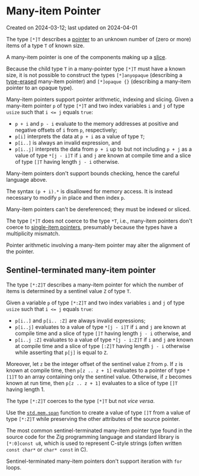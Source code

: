 # Many-item Pointer #

Created on 2024-03-12; last updated on 2024-04-01

The type `[*]T` describes a [pointer](./pointer.md) to an unknown number of (zero or more) items of a type `T` of known size.

A many-item pointer is one of the components making up a [slice](./slice.md).

Because the child type `T` in a many-pointer type `[*]T` must have a known size, it is not possible to construct the types `[*]anyopaque` (describing a [type-erased](./type-erased-pointer.md) many-item pointer) and `[*]opaque {}` (describing a many-item pointer to an opaque type).

Many-item pointers support pointer arithmetic, indexing and slicing. Given a many-item pointer `p` of type `[*]T` and two index variables `i` and `j` of type `usize` such that `i <= j` equals `true`:

- `p + i` and `p - i` evaluate to the memory addresses at positive and negative offsets of `i` from `p`, respectively;
- `p[i]` interprets the data at `p + i` as a value of type `T`;
- `p[i..]` is always an invalid expression, and
- `p[i..j]` interprets the data from `p + i` up to but not including `p + j` as a value of type `*[j - i]T` if `i` and `j` are known at compile time and a slice of type `[]T` having length `j - i` otherwise.

Many-item pointers don't support bounds checking, hence the careful language above.

The syntax `(p + i).*` is disallowed for memory access. It is instead necessary to modify `p` in place and then index `p`.

Many-item pointers can't be dereferenced; they must be indexed or sliced.

The type `[*]T` does not coerce to the type `*T`, i.e., many-item pointers don't coerce to [single-item pointers](./single-item-pointer.md), presumably because the types have a multiplicity mismatch.

Pointer arithmetic involving a many-item pointer may alter the alignment of the pointer.

## Sentinel-terminated many-item pointer ##

The type `[*:Z]T` describes a many-item pointer for which the number of items is determined by a sentinel value `Z` of type `T`.

Given a variable `p` of type `[*:Z]T` and two index variables `i` and `j` of type `usize` such that `i <= j` equals `true`:

- `p[i..]` and `p[i.. :Z]` are always invalid expressions;
- `p[i..j]` evaluates to a value of type `*[j - i]T` if `i` and `j` are known at compile time and a slice of type `[]T` having length `j - i` otherwise, and
- `p[i..j :Z]` evaluates to a value of type `*[j - i:Z]T` if `i` and `j` are known at compile time and a slice of type `[:Z]T` having length `j - i` otherwise while asserting that `p[j]` is equal to `Z`.

Moreover, let `z` be the integer offset of the sentinel value `Z` from `p`. If `z` is known at compile time, then `p[z .. z + 1]` evaluates to a pointer of type `*[1]T` to an array containing only the sentinel value. Otherwise, if `z` becomes known at run time, then `p[z .. z + 1]` evaluates to a slice of type `[]T` having length 1.

The type `[*:Z]T` coerces to the type `[*]T` but not *vice versa*.

Use the [`std.mem.span`] function to create a value of type `[]T` from a value of type `[*:Z]T` while preserving the other attributes of the source pointer.

The most common sentinel-terminated many-item pointer type found in the source code for the Zig programming language and standard library is `[*:0]const u8`, which is used to represent C-style strings (often written `const char*` or `char* const` in C).

Sentinel-terminated many-item pointers don't support iteration with `for` loops.

[`std.mem.span`]: https://github.com/ziglang/zig/blob/0.11.0/lib/std/mem.zig#L713-L730
